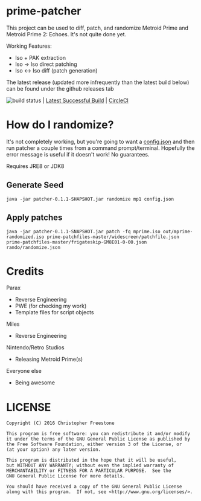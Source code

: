 prime-patcher
=============

This project can be used to diff, patch, and randomize Metroid Prime and Metroid Prime 2: Echoes. It's not quite done yet.

Working Features:
* Iso + PAK extraction
* Iso -> Iso direct patching
* Iso <-> Iso diff (patch generation)

The latest release (updated more infrequently than the latest build below) can be found under the github releases tab

![build status](https://circleci.com/gh/Pwootage/prime-patcher.png?circle-token=0cc2559ae2175225d34e6aeaf08ca37446bb7dec)
| [Latest Successful Build](https://circleci.com/api/v1/project/Pwootage/prime-patcher/latest/artifacts/0//home/ubuntu/prime-patcher/build/libs/patcher-0.1.1-SNAPSHOT.jar?branch=master&filter=successful)
| [CircleCI](https://circleci.com/gh/Pwootage/prime-patcher)

# How do I randomize?

It's not completely working, but you're going to want a [config.json](config.json) and then run patcher a couple times
from a command prompt/terminal. Hopefully the error message is useful if it doesn't work! No guarantees.

Requires JRE8 or JDK8

## Generate Seed
`java -jar patcher-0.1.1-SHAPSHOT.jar randomize mp1 config.json`

## Apply patches
`java -jar patcher-0.1.1-SNAPSHOT.jar patch -fq mprime.iso out/mprime-randomized.iso prime-patchfiles-master/widescreen/patchfile.json prime-patchfiles-master/frigateskip-GM8E01-0-00.json rando/randomize.json`

# Credits

Parax
* Reverse Engineering
* PWE (for checking my work)
* Template files for script objects

Miles
* Reverse Engineering

Nintendo/Retro Studios
* Releasing Metroid Prime(s)

Everyone else
* Being awesome

# LICENSE
    Copyright (C) 2016 Christopher Freestone

    This program is free software: you can redistribute it and/or modify
    it under the terms of the GNU General Public License as published by
    the Free Software Foundation, either version 3 of the License, or
    (at your option) any later version.

    This program is distributed in the hope that it will be useful,
    but WITHOUT ANY WARRANTY; without even the implied warranty of
    MERCHANTABILITY or FITNESS FOR A PARTICULAR PURPOSE.  See the
    GNU General Public License for more details.

    You should have received a copy of the GNU General Public License
    along with this program.  If not, see <http://www.gnu.org/licenses/>.

